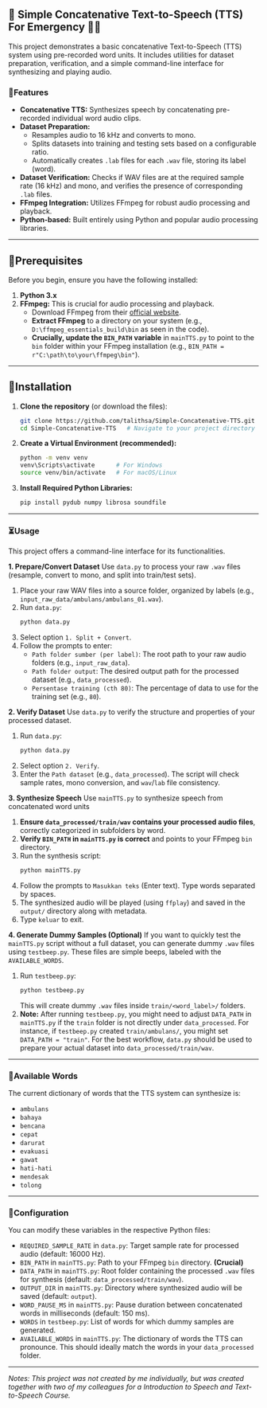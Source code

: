 ## 📢 Simple Concatenative Text-to-Speech (TTS) For Emergency 🚨✨
This project demonstrates a basic concatenative Text-to-Speech (TTS) system using pre-recorded word units. It includes utilities for dataset preparation, verification, and a simple command-line interface for synthesizing and playing audio.

### 🔎Features
  * **Concatenative TTS:** Synthesizes speech by concatenating pre-recorded individual word audio clips.
  * **Dataset Preparation:**
      * Resamples audio to 16 kHz and converts to mono.
      * Splits datasets into training and testing sets based on a configurable ratio.
      * Automatically creates `.lab` files for each `.wav` file, storing its label (word).
  * **Dataset Verification:** Checks if WAV files are at the required sample rate (16 kHz) and mono, and verifies the presence of corresponding `.lab` files.
  * **FFmpeg Integration:** Utilizes FFmpeg for robust audio processing and playback.
  * **Python-based:** Built entirely using Python and popular audio processing libraries.

-----
## 🚧Prerequisites
Before you begin, ensure you have the following installed:
1.  **Python 3.x**
2.  **FFmpeg:** This is crucial for audio processing and playback.
      * Download FFmpeg from their [official website](https://ffmpeg.org/download.html).
      * **Extract FFmpeg** to a directory on your system (e.g., `D:\ffmpeg_essentials_build\bin` as seen in the code).
      * **Crucially, update the `BIN_PATH` variable** in `mainTTS.py` to point to the `bin` folder within your FFmpeg installation (e.g., `BIN_PATH = r"C:\path\to\your\ffmpeg\bin"`).

-----
## 🎯Installation
1.  **Clone the repository** (or download the files):
    ```bash
    git clone https://github.com/talithsa/Simple-Concatenative-TTS.git
    cd Simple-Concatenative-TTS   # Navigate to your project directory
    ```
2.  **Create a Virtual Environment (recommended):**
    ```bash
    python -m venv venv
    venv\Scripts\activate      # For Windows
    source venv/bin/activate   # For macOS/Linux
    ```
3.  **Install Required Python Libraries:**
    ```bash
    pip install pydub numpy librosa soundfile
    ```

-----
### ⏳Usage
This project offers a command-line interface for its functionalities.

**1. Prepare/Convert Dataset**
Use `data.py` to process your raw `.wav` files (resample, convert to mono, and split into train/test sets).
1.  Place your raw WAV files into a source folder, organized by labels (e.g., `input_raw_data/ambulans/ambulans_01.wav`).
2.  Run `data.py`:
    ```bash
    python data.py
    ```
3.  Select option `1. Split + Convert`.
4.  Follow the prompts to enter:
      * `Path folder sumber (per label)`: The root path to your raw audio folders (e.g., `input_raw_data`).
      * `Path folder output`: The desired output path for the processed dataset (e.g., `data_processed`).
      * `Persentase training (cth 80)`: The percentage of data to use for the training set (e.g., `80`).
  
**2. Verify Dataset**
Use `data.py` to verify the structure and properties of your processed dataset.
1.  Run `data.py`:
    ```bash
    python data.py
    ```
2.  Select option `2. Verify`.
3.  Enter the `Path dataset` (e.g., `data_processed`). The script will check sample rates, mono conversion, and `wav`/`lab` file consistency.
   
**3. Synthesize Speech**
Use `mainTTS.py` to synthesize speech from concatenated word units
1.  **Ensure `data_processed/train/wav` contains your processed audio files**, correctly categorized in subfolders by word.
2.  **Verify `BIN_PATH` in `mainTTS.py` is correct** and points to your FFmpeg `bin` directory.
3.  Run the synthesis script:
    ```bash
    python mainTTS.py
    ```
4.  Follow the prompts to `Masukkan teks` (Enter text). Type words separated by spaces.
5.  The synthesized audio will be played (using `ffplay`) and saved in the `output/` directory along with metadata.
6.  Type `keluar` to exit.

**4. Generate Dummy Samples  (Optional)**
If you want to quickly test the `mainTTS.py` script without a full dataset, you can generate dummy `.wav` files using `testbeep.py`. These files are simple beeps, labeled with the `AVAILABLE_WORDS`.
1.  Run `testbeep.py`:
    ```bash
    python testbeep.py
    ```
    This will create dummy `.wav` files inside `train/<word_label>/` folders.
2.  **Note:** After running `testbeep.py`, you might need to adjust `DATA_PATH` in `mainTTS.py` if the `train` folder is not directly under `data_processed`. For instance, if `testbeep.py` created `train/ambulans/`, you might set `DATA_PATH = "train"`. For the best workflow, `data.py` should be used to prepare your actual dataset into `data_processed/train/wav`.

-----
### 🔡Available Words
The current dictionary of words that the TTS system can synthesize is:
  * `ambulans`
  * `bahaya`
  * `bencana`
  * `cepat`
  * `darurat`
  * `evakuasi`
  * `gawat`
  * `hati-hati`
  * `mendesak`
  * `tolong`

-----
### 📌Configuration
You can modify these variables in the respective Python files:
  * `REQUIRED_SAMPLE_RATE` in `data.py`: Target sample rate for processed audio (default: 16000 Hz).
  * `BIN_PATH` in `mainTTS.py`: Path to your FFmpeg `bin` directory. **(Crucial)**
  * `DATA_PATH` in `mainTTS.py`: Root folder containing the processed `.wav` files for synthesis (default: `data_processed/train/wav`).
  * `OUTPUT_DIR` in `mainTTS.py`: Directory where synthesized audio will be saved (default: `output`).
  * `WORD_PAUSE_MS` in `mainTTS.py`: Pause duration between concatenated words in milliseconds (default: 150 ms).
  * `WORDS` in `testbeep.py`: List of words for which dummy samples are generated.
  * `AVAILABLE_WORDS` in `mainTTS.py`: The dictionary of words the TTS can pronounce. This should ideally match the words in your `data_processed` folder.
-----

*Notes: This project was not created by me individually, but was created together with two of my colleagues for a Introduction to Speech and Text-to-Speech Course.*
